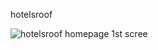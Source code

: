 ﻿hotelsroof

![hotelsroof homepage 1st scree](https://github.com/user-attachments/assets/5079a10c-71e9-47ff-8caa-8cff111cf4da)


